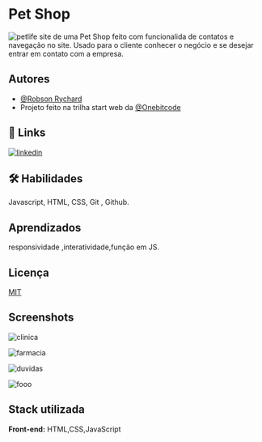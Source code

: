 
# Pet Shop
![petlife](https://github.com/robindev-full/PetLife/assets/153201552/b6a5d99f-0736-4205-afae-f2d24a88a168)
site de uma Pet Shop feito com funcionalida de contatos e navegação no site. Usado para o cliente conhecer o negócio e se desejar entrar em contato com a empresa.



## Autores

- [@Robson Rychard](https://www.github.com/robindev-full)
- Projeto feito na trilha start web da [@Onebitcode](https://github.com/OneBitCodeBlog)


## 🔗 Links
[![linkedin](https://img.shields.io/badge/linkedin-0A66C2?style=for-the-badge&logo=linkedin&logoColor=white)](https://www.linkedin.com/in/robindev-full)



## 🛠 Habilidades
Javascript, HTML, CSS, Git , Github.


## Aprendizados

responsividade ,interatividade,função em JS.


## Licença

[MIT](https://choosealicense.com/licenses/mit/)


## Screenshots

![clinica](https://github.com/robindev-full/PetLife/assets/153201552/83836463-a5eb-457a-a125-1b4fd3cac4b0)

![farmacia](https://github.com/robindev-full/PetLife/assets/153201552/07b02463-25b5-4a6f-b3ae-c7bbac298b44)

![duvidas](https://github.com/robindev-full/PetLife/assets/153201552/cb4639eb-4a4f-4047-a5d7-51586e4de51c)

![fooo](https://github.com/robindev-full/PetLife/assets/153201552/e65f1add-61fe-45b6-8c95-e73f3b65b091)





## Stack utilizada

**Front-end:** HTML,CSS,JavaScript



